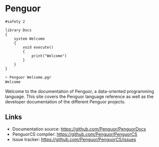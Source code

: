 # Penguor

```Penguor
#safety 2

library Docs
{
    system Welcome
    {
        void execute()
        {
            print("Welcome")
        }
    }
}
```

```bash
> Penguor Welcome.pgr
Welcome
```

Welcome to the documentation of Penguor, a data-oriented programming language.
This site covers the Penguor language reference as well as the developer documentation of the different Penguor projects.

## Links

- Documentation source: <https://github.com/Penguor/PenguorDocs>
- PenguorCS compiler: <https://github.com/Penguor/PenguorCS>
- Issue tracker: <https://github.com/Penguor/PenguorCS/issues>
